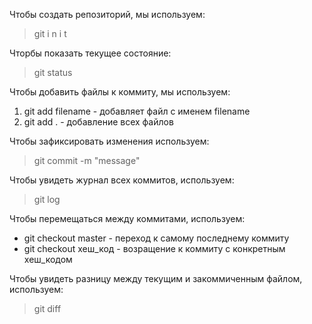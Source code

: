 Чтобы создать репозиторий, мы используем:  
>git i n i t

Чторбы показать текущее состояние:  
>git status  

Чтобы добавить файлы к коммиту, мы используем:  
1.  git add filename - добавляет файл с именем filename 
2.  git add . - добавление всех файлов

Чтобы зафиксировать изменения используем:  
>git commit -m "message"

Чтобы увидеть журнал всех коммитов,
используем:  
> git log

Чтобы перемещаться между коммитами,
используем:
*  git checkout master - переход к самому последнему коммиту
*  git checkout хеш_код - возращение к коммиту с конкретным хеш_кодом

Чтобы увидеть разницу между текущим и
закоммиченным файлом, используем:
> git diff

